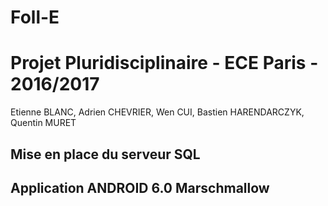# Foll-E
# Projet Pluridisciplinaire - ECE Paris - 2016/2017
Etienne BLANC, Adrien CHEVRIER, Wen CUI, Bastien HARENDARCZYK, Quentin MURET

## Mise en place du serveur SQL




## Application ANDROID 6.0 Marschmallow
